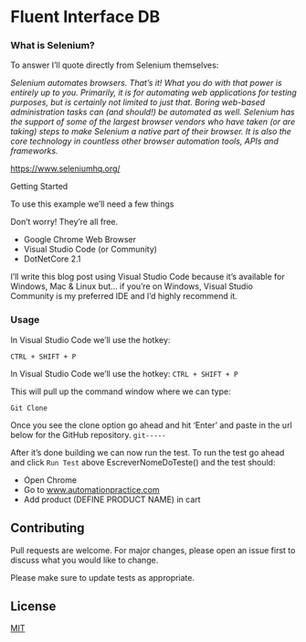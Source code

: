 # Fluent Interface DB

  ### What is Selenium?
To answer I’ll quote directly from Selenium themselves:

  *Selenium automates browsers. That’s it! What you do with that power is entirely up to you. Primarily, it is for automating web applications for testing purposes, but is certainly not limited to just that. Boring web-based administration tasks can (and should!) be automated as well.*
  *Selenium has the support of some of the largest browser vendors who have taken (or are taking) steps to make Selenium a native part of their browser. It is also the core technology in countless other browser automation tools, APIs and frameworks.*

https://www.seleniumhq.org/

Getting Started

To use this example we’ll need a few things

Don’t worry! They’re all free.

- Google Chrome Web Browser
- Visual Studio Code (or Community)
- DotNetCore 2.1

I’ll write this blog post using Visual Studio Code because it’s available for Windows, Mac & Linux but… if you’re on Windows, Visual Studio Community is my preferred IDE and I’d highly recommend it.

### Usage

In Visual Studio Code we’ll use the hotkey:

```
CTRL + SHIFT + P
```
In Visual Studio Code we’ll use the hotkey:
`CTRL + SHIFT + P`

This will pull up the command window where we can type:
```
Git Clone
```
Once you see the clone option go ahead and hit ‘Enter’ and paste in the url below for the GitHub repository.
`git-----`

After it’s done building we can now run the test. To run the test go ahead and click `Run Test` above EscreverNomeDoTeste() and the test should:
  * Open Chrome
  * Go to www.automationpractice.com
  * Add product (DEFINE PRODUCT NAME) in cart
  
  ## Contributing
Pull requests are welcome. For major changes, please open an issue first to discuss what you would like to change.

Please make sure to update tests as appropriate.

## License
[MIT](https://choosealicense.com/licenses/mit/)
